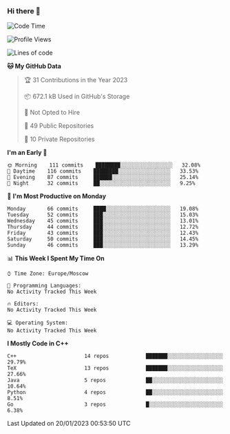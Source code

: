 ### Hi there 👋

<!--
**SemenMartynov/SemenMartynov** is a ✨ _special_ ✨ repository because its `README.md` (this file) appears on your GitHub profile.

Here are some ideas to get you started:

- 🔭 I’m currently working on ...
- 🌱 I’m currently learning ...
- 👯 I’m looking to collaborate on ...
- 🤔 I’m looking for help with ...
- 💬 Ask me about ...
- 📫 How to reach me: ...
- 😄 Pronouns: ...
- ⚡ Fun fact: ...
-->

<!--START_SECTION:waka-->
![Code Time](http://img.shields.io/badge/Code%20Time-0%20secs-blue)

![Profile Views](http://img.shields.io/badge/Profile%20Views-6-blue)

![Lines of code](https://img.shields.io/badge/From%20Hello%20World%20I%27ve%20Written-2%20Million%20lines%20of%20code-blue)

**🐱 My GitHub Data** 

> 🏆 31 Contributions in the Year 2023
 > 
> 📦 672.1 kB Used in GitHub's Storage 
 > 
> 🚫 Not Opted to Hire
 > 
> 📜 49 Public Repositories 
 > 
> 🔑 10 Private Repositories  
 > 
**I'm an Early 🐤** 

```text
🌞 Morning    111 commits    ████████░░░░░░░░░░░░░░░░░   32.08% 
🌆 Daytime    116 commits    ████████░░░░░░░░░░░░░░░░░   33.53% 
🌃 Evening    87 commits     ██████░░░░░░░░░░░░░░░░░░░   25.14% 
🌙 Night      32 commits     ██░░░░░░░░░░░░░░░░░░░░░░░   9.25%

```
📅 **I'm Most Productive on Monday** 

```text
Monday       66 commits     ████░░░░░░░░░░░░░░░░░░░░░   19.08% 
Tuesday      52 commits     ███░░░░░░░░░░░░░░░░░░░░░░   15.03% 
Wednesday    45 commits     ███░░░░░░░░░░░░░░░░░░░░░░   13.01% 
Thursday     44 commits     ███░░░░░░░░░░░░░░░░░░░░░░   12.72% 
Friday       43 commits     ███░░░░░░░░░░░░░░░░░░░░░░   12.43% 
Saturday     50 commits     ███░░░░░░░░░░░░░░░░░░░░░░   14.45% 
Sunday       46 commits     ███░░░░░░░░░░░░░░░░░░░░░░   13.29%

```


📊 **This Week I Spent My Time On** 

```text
⌚︎ Time Zone: Europe/Moscow

💬 Programming Languages: 
No Activity Tracked This Week

🔥 Editors: 
No Activity Tracked This Week

💻 Operating System: 
No Activity Tracked This Week

```

**I Mostly Code in C++** 

```text
C++                      14 repos            ███████░░░░░░░░░░░░░░░░░░   29.79% 
TeX                      13 repos            ███████░░░░░░░░░░░░░░░░░░   27.66% 
Java                     5 repos             ██░░░░░░░░░░░░░░░░░░░░░░░   10.64% 
Python                   4 repos             ██░░░░░░░░░░░░░░░░░░░░░░░   8.51% 
Go                       3 repos             █░░░░░░░░░░░░░░░░░░░░░░░░   6.38%

```



 Last Updated on 20/01/2023 00:53:50 UTC
<!--END_SECTION:waka-->